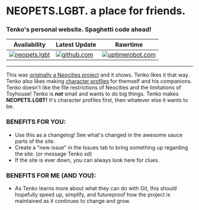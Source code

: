 <h1 align="left">NEOPETS.LGBT. a place for friends.</h1>
<h3 align="left">Tenko's personal website. Spaghetti code ahead! </h3>

| Availability                                                                                                         | Latest Update |                             Rawrtime
|-----------------------------------------------------------------------------------------------------------------------|--------------------------|--------------------------------|
| [![neopets.lgbt](https://img.shields.io/website?url=https%3A%2F%2Fneopets.lgbt%2F)](https://neopets.lgbt/) | [![github.com](https://img.shields.io/github/last-commit/tenkowski/NEOPETS.LGBT)](https://github.com/tenkowski/NEOPETS.LGBT/commits/master/) | [![uptimerobot.com](https://img.shields.io/uptimerobot/ratio/m797719428-848e3580971a2ca15d2d2b1b)](https://stats.uptimerobot.com/sLBUBErOtW/797719428)


---
This was <a href="https://tenkowski.neocities.org/">originally a Neocities project</a> and it shows. Tenko likes it that way. Tenko also likes making <a href="https://neopets.lgbt/neopets">character profiles</a> for themself and his companions. Tenko doesn't like the file restrictions of Neocities and the limitations of Toyhouse! Tenko is <b><i>not</b></i> small and wants to do big things. Tenko makes <b>NEOPETS.LGBT!</b> It's character profiles first, then whatever else it wants to be.
<br>
### BENEFITS FOR YOU:
  - Use this as a changelog! See what's changed in the awesome sauce parts of the site.
  - Create a "new issue" in the Issues tab to bring something up regarding the site. (or message Tenko xd)
  - If the site is ever down, you can always look here for clues.
### BENEFITS FOR ME (AND YOU):
- As Tenko learns more about what they can do with Git, this should hopefully speed up, simplify, and futureproof how the project is maintained as it continues to change and grow. 
